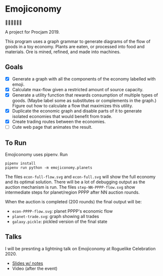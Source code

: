 # Emojiconomy

🌸🍇🍈🍉🍊🍋

A project for Procjam 2019.

This program uses a graph grammar to generate diagrams of the flow of goods
in a toy economy. Plants are eaten, or processed into food and materials.
Ore is mined, refined, and made into machines.

## Goals

 - [X] Generate a graph with all the components of the economy labelled with emoji.
 - [X] Calculate max-flow given a restricted amount of source capacity.
 - [X] Generate a utility function that rewards consumption of multiple types of goods. (Maybe label some as substitutes or complements in the graph.) Figure out how to calculate a flow that maximizes this utility.
 - [X] Duplicate the economic graph and disable parts of it to generate isolated economies that would benefit from trade.
 - [X] Create trading routes between the economies.
 - [ ] Cute web page that animates the result.
  
## To Run

Emojiconomy uses pipenv.  Run

```
pipenv install
pipenv run python -m emojiconomy.planets
```

The files `econ-full-flow.svg` and `econ-full.svg` will show the full economy and its optimal solution.  There will be a lot of debugging output as the auction mechanism is run.  The files `step-NN-PPPP-flow.svg` show intermediate steps for planet/region PPPP after NN auction rounds.

When the auction is completed (200 rounds) the final output will be:
  * `econ-PPPP-flow.svg`: planet PPPP's economic flow
  * `planet-trade.svg`: graph showing all trades
  * `galaxy.pickle`: pickled version of the final state
  
## Talks

I will be presnting a lightning talk on Emojiconomy at Roguelike Celebration 2020.
  * [Slides w/ notes](https://github.com/mgritter/emojiconomy/raw/master/roguelike-celebration-slides-and-notes.pdf)
  * Video (after the event)
  
